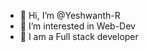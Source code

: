 - 👋 Hi, I’m @Yeshwanth-R
- 👀 I’m interested in Web-Dev
- 🌱 I am a Full stack developer

<!---
Yeshwanth-R/Yeshwanth-R is a ✨ special ✨ repository because its `README.md` (this file) appears on your GitHub profile.
You can click the Preview link to take a look at your changes.
--->
